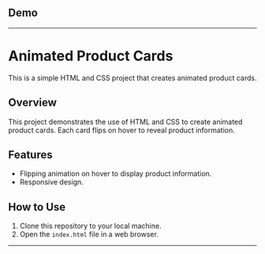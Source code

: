 ## Demo



---

# Animated Product Cards

This is a simple HTML and CSS project that creates animated product cards.

## Overview

This project demonstrates the use of HTML and CSS to create animated product cards. Each card flips on hover to reveal product information.

## Features

- Flipping animation on hover to display product information.
- Responsive design.

## How to Use

1. Clone this repository to your local machine.
2. Open the `index.html` file in a web browser.
---
